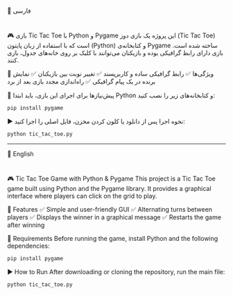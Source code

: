 📝 فارسی
#

🎮 بازی Tic Tac Toe با Python و Pygame
این پروژه یک بازی دوز (Tic Tac Toe) است که با استفاده از زبان پایتون (Python) و کتابخانه‌ی Pygame ساخته شده است. بازی دارای رابط گرافیکی بوده و بازیکنان می‌توانند با کلیک بر روی خانه‌های جدول، بازی کنند.

🚀 ویژگی‌ها
✅ رابط گرافیکی ساده و کاربرپسند
✅ تغییر نوبت بین بازیکنان
✅ نمایش برنده در یک پیام گرافیکی
✅ راه‌اندازی مجدد بازی بعد از برد

🔧 پیش‌نیازها
برای اجرای این بازی، باید ابتدا Python و کتابخانه‌های زیر را نصب کنید:
```sh
pip install pygame
```
▶️ نحوه اجرا
پس از دانلود یا کلون کردن مخزن، فایل اصلی را اجرا کنید:
```sh
python tic_tac_toe.py
```

-------------------------------------------------------------------------------
📝 English
#
🎮 Tic Tac Toe Game with Python & Pygame
This project is a Tic Tac Toe game built using Python and the Pygame library. It provides a graphical interface where players can click on the grid to play.

🚀 Features
✅ Simple and user-friendly GUI
✅ Alternating turns between players
✅ Displays the winner in a graphical message
✅ Restarts the game after winning

🔧 Requirements
Before running the game, install Python and the following dependencies:
```sh
pip install pygame
```
▶️ How to Run
After downloading or cloning the repository, run the main file:
```sh
python tic_tac_toe.py
```
